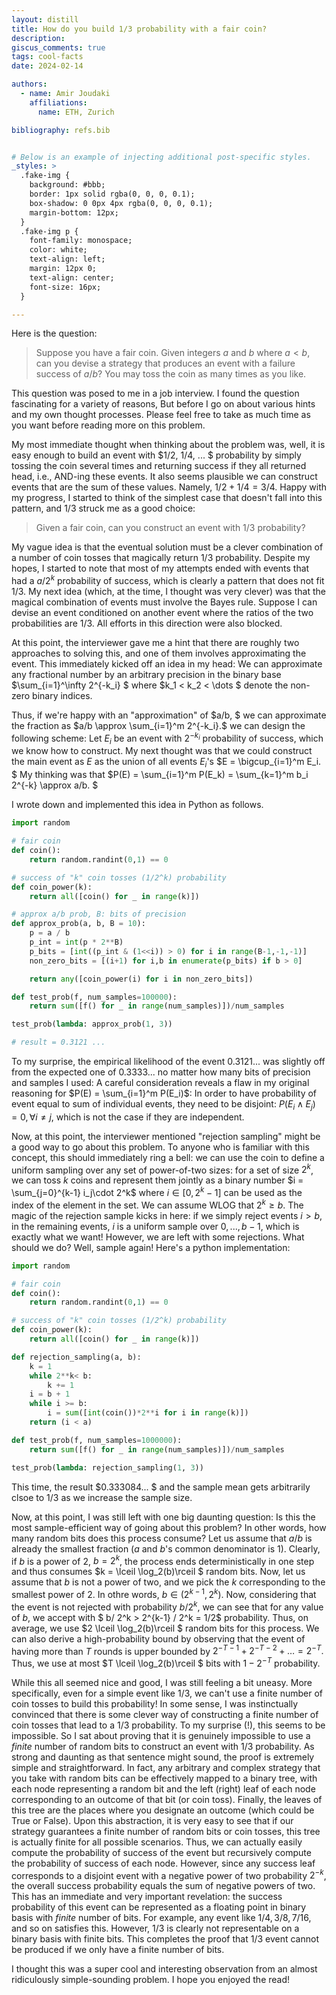 ```yaml
---
layout: distill
title: How do you build 1/3 probability with a fair coin?
description: 
giscus_comments: true
tags: cool-facts 
date: 2024-02-14

authors:
  - name: Amir Joudaki
    affiliations:
      name: ETH, Zurich

bibliography: refs.bib


# Below is an example of injecting additional post-specific styles.
_styles: >
  .fake-img {
    background: #bbb;
    border: 1px solid rgba(0, 0, 0, 0.1);
    box-shadow: 0 0px 4px rgba(0, 0, 0, 0.1);
    margin-bottom: 12px;
  }
  .fake-img p {
    font-family: monospace;
    color: white;
    text-align: left;
    margin: 12px 0;
    text-align: center;
    font-size: 16px;
  }

---
```


Here is the question:

> Suppose you have a fair coin. Given integers $a$ and $b$ where $a< b,$ can you devise a strategy that produces an event with a failure success of $a / b$? You may toss the coin as many times as you like. 

This question was posed to me in a job interview. I found the question fascinating for a variety of reasons, But before I go on about various hints and my own thought processes. Please feel free to take as much time as you want before reading more on this problem. 

My most immediate thought when thinking about the problem was, well, it is easy enough to build an event with $1/2, 1/4, ... $ probability by simply tossing the coin several times and returning success if they all returned head, i.e., AND-ing these events. It also seems plausible we can construct events that are the sum of these values. Namely, $1/2 + 1/4= 3/4.$ Happy with my progress, I started to think of the simplest case that doesn't fall into this pattern, and $1/3$ struck me as a good choice:

>  Given a fair coin, can you construct an event with $1/3$ probability? 


My vague idea is that the eventual solution must be a clever combination of a number of coin tosses that magically return $1/3$ probability. Despite my hopes, I started to note that most of my attempts ended with events that had a $a / 2^k$ probability of success, which is clearly a pattern that does not fit $1/3.$ My next idea (which, at the time, I thought was very clever) was that the magical combination of events must involve the Bayes rule. Suppose I can devise an event conditioned on another event where the ratios of the two probabilities are $1/3.$ All efforts in this direction were also blocked. 

At this point, the interviewer gave me a hint that there are roughly two approaches to solving this, and one of them involves approximating the event. This immediately kicked off an idea in my head: We can approximate any fractional number by an arbitrary precision in the binary base $\sum_{i=1}^\infty 2^{-k_i} $ where $k_1 < k_2 < \dots $ denote the non-zero binary indices. 

Thus, if we're happy with an "approximation" of $a/b, $ we can approximate the fraction as $a/b \approx \sum_{i=1}^m 2^{-k_i}.$  we can design the following scheme:  Let $E_i$ be an event with $2^{-k_i}$ probability of success, which we know how to construct. My next thought was that we could construct the main event as $E$ as the union of all events $E_i$'s $E = \bigcup_{i=1}^m E_i. $ My thinking was that $P(E) = \sum_{i=1}^m P(E_k) = \sum_{k=1}^m b_i 2^{-k} \approx a/b. $ 

I wrote down and implemented this idea in Python as follows.

```python
import random 

# fair coin
def coin():
    return random.randint(0,1) == 0

# success of "k" coin tosses (1/2^k) probability
def coin_power(k):
    return all([coin() for _ in range(k)])

# approx a/b prob, B: bits of precision 
def approx_prob(a, b, B = 10):
    p = a / b 
    p_int = int(p * 2**B)
    p_bits = [int((p_int & (1<<i)) > 0) for i in range(B-1,-1,-1)]
    non_zero_bits = [(i+1) for i,b in enumerate(p_bits) if b > 0]

    return any([coin_power(i) for i in non_zero_bits])

def test_prob(f, num_samples=100000):
    return sum([f() for _ in range(num_samples)])/num_samples

test_prob(lambda: approx_prob(1, 3))

# result = 0.3121 ... 
```
 To my surprise, the empirical likelihood of the event $0.3121...$ was slightly off from the expected one of $0.3333...$ no matter how many bits of precision and samples I used: A careful consideration reveals a flaw in my original reasoning for $P(E) = \sum_{i=1}^m P(E_i)$: In order to have probability of event equal to sum of individual events, they need to be disjoint: $P(E_i \wedge E_j ) = 0,\forall i\neq j,$ which is not the case if they are independent. 

Now, at this point, the interviewer mentioned "rejection sampling" might be a good way to go about this problem. To anyone who is familiar with this concept, this should immediately ring a bell: we can use the coin to define a uniform sampling over any set of power-of-two sizes: for a set of size $2^k$, we can toss $k$ coins and represent them jointly as a binary number $i = \sum_{j=0}^{k-1} i_j\cdot 2^k$ where $i \in [0,2^k-1]$ can be used as the index of the element in the set. We can assume WLOG that $2^k \ge b$. The magic of the rejection sample kicks in here: if we simply reject events $i > b,$ in the remaining events, $i$ is a uniform sample over $0, ..., b-1$, which is exactly what we want! However, we are left with some rejections. What should we do? Well, sample again! Here's a python implementation:

```python
import random 

# fair coin
def coin():
    return random.randint(0,1) == 0

# success of "k" coin tosses (1/2^k) probability
def coin_power(k):
    return all([coin() for _ in range(k)])

def rejection_sampling(a, b):
    k = 1
    while 2**k< b:
        k += 1
    i = b + 1
    while i >= b:
        i = sum([int(coin())*2**i for i in range(k)])
    return (i < a) 

def test_prob(f, num_samples=1000000):
    return sum([f() for _ in range(num_samples)])/num_samples

test_prob(lambda: rejection_sampling(1, 3))
```

This time, the result $0.333084... $ and the sample mean gets arbitrarily clsoe to $1/3$ as we increase the sample size. 


Now, at this point, I was still left with one big daunting question: Is this the most sample-efficient way of going about this problem? In other words, how many random bits does this process consume? Let us assume that $a/b$ is already the smallest fraction ($a$ and $b$'s common denominator is $1$). Clearly, if $b$ is a power of $2$, $b = 2^k$, the process ends deterministically in one step and thus consumes $k = \lceil \log_2(b)\rceil $ random bits. Now, let us assume that $b$ is not a power of two, and we pick the $k$ corresponding to the smallest power of $2.$ In othre words, $b \in (2^{k-1},2^{k}).$ Now, considering that the event is not rejected with probability $b / 2^k,$ we can see that for any value of $b,$ we accept with $ b/ 2^k > 2^{k-1} / 2^k = 1/2$ probability. Thus, on average, we use $2 \lceil \log_2(b)\rceil $ random bits for this process. We can also derive a high-probability bound by observing that the event of having more than $T$ rounds is upper bounded by $2^{-T-1} + 2^{-T-2} + \dots = 2^{-T}.$ Thus, we use at most $T \lceil \log_2(b)\rceil $ bits with $1 - 2^{-T}$ probability. 

While this all seemed nice and good, I was still feeling a bit uneasy. More specifically, even for a simple event like $1/3,$ we can't use a finite number of coin tosses to build this probability! In some sense, I was instinctually convinced that there is some clever way of constructing a finite number of coin tosses that lead to a $1/3$ probability. To my surprise (!), this seems to be impossible. So I sat about proving that it is genuinely impossible to use a *finite* number of random bits to construct an event with $1/3$ probability. As strong and daunting as that sentence might sound, the proof is extremely simple and straightforward. In fact, any arbitrary and complex strategy that you take with random bits can be effectively mapped to a binary tree, with each node representing a random bit and the left (right) leaf of each node corresponding to an outcome of that bit (or coin toss). Finally, the leaves of this tree are the places where you designate an outcome (which could be True or False). Upon this abstraction, it is very easy to see that if our strategy guarantees a finite number of random bits or coin tosses, this tree is actually finite for all possible scenarios. Thus, we can actually easily compute the probability of success of the event but recursively compute the probability of success of each node. However, since any success leaf corresponds to a disjoint event with a negative power of two probability $2^{-k}$, the overall success probability equals the sum of negative powers of two. This has an immediate and very important revelation: the success probability of this event can be represented as a floating point in binary basis with *finite* number of bits. For example, any event like $1/4, 3/8, 7/16$, and so on satisfies this. However, $1/3$ is clearly not representable on a binary basis with finite bits. This completes the proof that $1/3$ event cannot be produced if we only have a finite number of bits. 

I thought this was a super cool and interesting observation from an almost ridiculously simple-sounding problem. I hope you enjoyed the read! 
